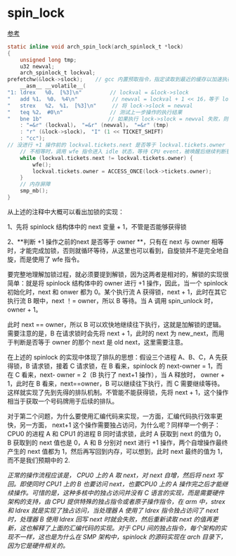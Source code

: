 # spin_lock

[参考](https://zhuanlan.zhihu.com/p/363993550)

```c
static inline void arch_spin_lock(arch_spinlock_t *lock)
{
    unsigned long tmp;
    u32 newval;
    arch_spinlock_t lockval;
prefetchw(&lock->slock);    // gcc 内置预取指令，指定读取到最近的缓存以加速执行
    __asm__ __volatile__(
"1: ldrex   %0， [%3]\n"         // lockval = &lock->slock
"   add %1， %0， %4\n"           // newval = lockval + 1 << 16，等于 lockval.tickets.next +1；
"   strex   %2， %1， [%3]\n"     // 将 lock->slock = newval
"   teq %2， #0\n"               // 测试上一步操作的执行结果
"   bne 1b"                     // 如果执行 lock->slock = newval 失败，则跳到标号 1 处从头执行
    : "=&r" (lockval)， "=&r" (newval)， "=&r" (tmp)
    : "r" (&lock->slock)， "I" (1 << TICKET_SHIFT)
    : "cc");
// 没进行 +1 操作前的 lockval.tickets.next 是否等于 lockval.tickets.owner
    // 不相等时，调用 wfe 指令进入 idle 状态，等待 CPU event，被唤醒后继续判断锁变量是否相等
    while (lockval.tickets.next != lockval.tickets.owner) { 
        wfe();
        lockval.tickets.owner = ACCESS_ONCE(lock->tickets.owner);
    }
    // 内存屏障 
    smp_mb();
}

```

从上述的注释中大概可以看出加锁的实现：

1、先将 spinlock 结构体中的 next 变量 + 1，不管是否能够获得锁

2、**判断 +1 操作之前的next 是否等于 owner **，只有在 next 与 owner 相等时，才能完成加锁，否则就循环等待，从这里也可以看到，自旋锁并不是完全地自旋，而是使用了 wfe 指令。

要完整地理解加锁过程，就必须要提到解锁，因为这两者是相对的，解锁的实现很简单：就是将 spinlock 结构体中的 owner 进行 +1 操作，因此，当一个 spinlock 初始化时，next 和 onwer 都为 0。某个执行流 A 获得锁，next + 1，此时在其它执行流 B 眼中，next ！= owner，所以 B 等待。当 A 调用 spin_unlock 时，owner + 1。

此时 next == owner，所以 B 可以欢快地继续往下执行，这就是加解锁的逻辑。需要注意的是，B 在请求锁时会先将 next + 1，此时的 next 为 new_next，而用于判断是否等于 owner 的那个 next 是 old next，这里需要注意。



在上述的 spinlock 的实现中体现了排队的思想：假设三个进程 A、B、C，A 先获得锁，B 请求锁，接着 C 请求锁，在 B 看来，spinlock 的 next-owner = 1，而在 C 看来，next- owner = 2（B 执行了 next+1 操作），当 A 释放时， owner + 1，此时在 B 看来，next==owner，B 可以继续往下执行，而 C 需要继续等待。这样就实现了先到先得的排队机制。不管能不能获得锁，先将 next + 1，这个操作相当于获取一个号码牌用于后续的排队。

对于第二个问题，为什么要使用汇编代码来实现，一方面，汇编代码执行效率更快，另一方面， next+1 这个操作需要独占访问，为什么呢？同样举一个例子：CPU0 的进程 A 和 CPU1 的进程 B 同时请求锁，此时 A 获取到 next 的值为 0，B 获取到的 next 值也是 0，A 和 B 分别对 next 进行 +1 操作，两个自增操作最终产生的 next 值都为 1，然后再写回到内存，可以想到，此时 next 最终的值为 1，而不是我们预期中的 2.

*正常的操作流程应该是， CPU0 上的 A 取 next，对 next 自增，然后将 next 写回。即使同时 CPU1 上的 B 也要访问 next，也要CPU0 上的 A 操作完之后才能继续操作。可惜的是，这种多核中的独占访问并没有 C 语言的实现，而是需要硬件架构的支持，由 CPU 提供特殊的独占指令或者原子操作指令，在 arm 中，strex 和 ldrex 就是实现了独占访问，当处理器 A 使用了 ldrex 指令独占访问了 next 时，处理器 B 使用 ldrex 回写 next 时就会失败，然后重新读取 next 的值再更新，这也解释了上面的汇编代码的实现。对于 CPU 间的独占指令，每个架构的实现不一样，这也是为什么在 SMP 架构中，spinlock 的源码实现在 arch 目录下，因为它是硬件相关的。*
